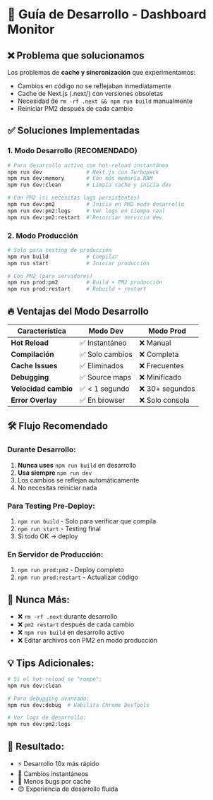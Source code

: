# 🚀 Guía de Desarrollo - Dashboard Monitor

## ❌ Problema que solucionamos

Los problemas de **cache y sincronización** que experimentamos:
- Cambios en código no se reflejaban inmediatamente
- Cache de Next.js (.next/) con versiones obsoletas  
- Necesidad de `rm -rf .next && npm run build` manualmente
- Reiniciar PM2 después de cada cambio

## ✅ Soluciones Implementadas

### 1. **Modo Desarrollo (RECOMENDADO)**
```bash
# Para desarrollo activo con hot-reload instantáneo
npm run dev              # Next.js con Turbopack
npm run dev:memory       # Con más memoria RAM
npm run dev:clean        # Limpia cache y inicia dev

# Con PM2 (si necesitas logs persistentes)
npm run dev:pm2          # Inicia en PM2 modo desarrollo
npm run dev:pm2:logs     # Ver logs en tiempo real
npm run dev:pm2:restart  # Reiniciar servicio dev
```

### 2. **Modo Producción**
```bash
# Solo para testing de producción
npm run build            # Compilar
npm run start            # Iniciar producción

# Con PM2 (para servidores)
npm run prod:pm2         # Build + PM2 producción
npm run prod:restart     # Rebuild + restart
```

## 🔥 Ventajas del Modo Desarrollo

| Característica | Modo Dev | Modo Prod |
|---------------|----------|-----------|
| **Hot Reload** | ✅ Instantáneo | ❌ Manual |
| **Compilación** | ✅ Solo cambios | ❌ Completa |
| **Cache Issues** | ✅ Eliminados | ❌ Frecuentes |
| **Debugging** | ✅ Source maps | ❌ Minificado |
| **Velocidad cambio** | ✅ < 1 segundo | ❌ 30+ segundos |
| **Error Overlay** | ✅ En browser | ❌ Solo consola |

## 🛠️ Flujo Recomendado

### Durante Desarrollo:
1. **Nunca uses** `npm run build` en desarrollo
2. **Usa siempre** `npm run dev` 
3. Los cambios se reflejan automáticamente
4. No necesitas reiniciar nada

### Para Testing Pre-Deploy:
1. `npm run build` - Solo para verificar que compila
2. `npm run start` - Testing final
3. Si todo OK → deploy

### En Servidor de Producción:
1. `npm run prod:pm2` - Deploy completo
2. `npm run prod:restart` - Actualizar código

## 🚨 Nunca Más:
- ❌ `rm -rf .next` durante desarrollo
- ❌ `pm2 restart` después de cada cambio  
- ❌ `npm run build` en desarrollo activo
- ❌ Editar archivos con PM2 en modo producción

## 💡 Tips Adicionales:

```bash
# Si el hot-reload se "rompe":
npm run dev:clean

# Para debugging avanzado:
npm run dev:debug  # Habilita Chrome DevTools

# Ver logs de desarrollo:
npm run dev:pm2:logs
```

## 🎯 Resultado:
- ⚡ Desarrollo 10x más rápido
- 🔄 Cambios instantáneos  
- 🐛 Menos bugs por cache
- 😊 Experiencia de desarrollo fluida
